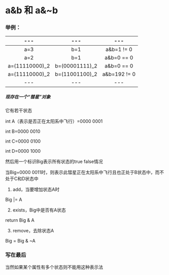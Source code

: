 # a&b 和 a&~b

### 举例：

|---|---|---|
|:---:|:---:|:---:|
|a=3                                       |           b=1                               |          a&b=1 != 0                           |
|a=2                                       |           b=1                               |          a&b=0 == 0                          |
|a=(11110000)_2                    |           b=(00001111)_2          |           a&b=0 == 0                          |
|a=(11110000)_2                    |           b=(11001100)_2          |           a&b=192 != 0                       |
|---|---|---|

##### 现存在一个“彗星”对象

它有若干状态

int A（表示是否正在太阳系中飞行）=0000 0001

int B=0000 0010

int C=0000 0100

int D=0000 1000

然后用一个标识Big表示所有状态的true false情况

当Big=0000 0011时，则表示此彗星正在太阳系中飞行且也正处于B状态中，而不处于C和D状态中

1. add，当要增加状态A时

Big |= A

2. exists，Big中是否有A状态

return Big & A

3. remove，去除状态A

Big = Big & ~A

### 写在最后
当然如果某个属性有多个状态则不能用这种表示法

